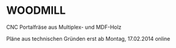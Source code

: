 WOODMILL
========

CNC Portalfräse aus Multiplex- und MDF-Holz

Pläne aus technischen Gründen erst ab Montag, 17.02.2014 online
